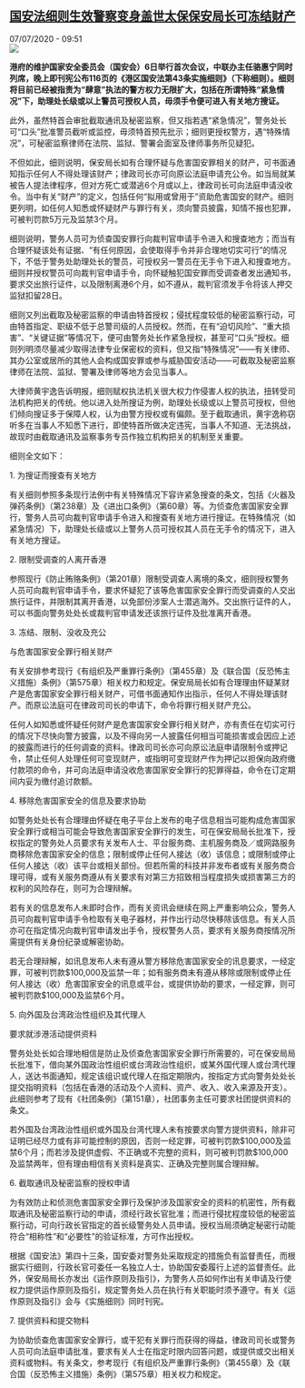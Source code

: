 <!--1594112039000-->
[国安法细则生效警察变身盖世太保保安局长可冻结财产](http://www.rfi.fr//cn/%E4%B8%AD%E5%9B%BD/20200707-%E5%9B%BD%E5%AE%89%E6%B3%95%E7%BB%86%E5%88%99%E7%94%9F%E6%95%88%E8%AD%A6%E5%AF%9F%E5%8F%98%E8%BA%AB%E7%9B%96%E4%B8%96%E5%A4%AA%E4%BF%9D%E4%BF%9D%E5%AE%89%E5%B1%80%E9%95%BF%E5%8F%AF%E5%86%BB%E7%BB%93%E8%B4%A2%E4%BA%A7)
------

<div>07/07/2020 - 09:51</div><img src="https://s.rfi.fr/media/display/462e4de8-c026-11ea-ad7c-005056a98db9/w:310/p:16x9/HK0707-1.jpg"><p><strong>港府的维护国家安全委员会（国安会）6日举行首次会议，中联办主任骆惠宁同时列席，晚上即刊宪公布116页的《港区国安法第43条实施细则》（下称细则）。细则将目前已经被指责为“肆意”执法的警方权力无限扩大，包括在所谓特殊“紧急情况”下，助理处长级或以上警员可授权人员，毋须手令便可进入有关地方搜证。</strong></p><div class="t-content__body u-clearfix"><div class="m-interstitial"></div><p>此外，虽然特首会审批截取通讯及秘密监察，但又指若遇“紧急情况”，警务处长可“口头”批准警员截听或监控，毋须特首预先批示；细则更授权警方，遇“特殊情况”，可秘密监察律师在法院、监狱、警署会面室及律师事务所见疑犯。</p><p>不但如此，细则说明，保安局长如有合理怀疑与危害国安罪相关的财产，可书面通知指示任何人不得处理该财产；律政司长亦可向原讼法庭申请充公令。如当局就某被告人提法律程序，但对方死亡或潜逃6个月或以上，律政司长可向法庭申请没收令。当中有关“财产”的定义，包括任何“拟用或曾用于”资助危害国安的财产。细则更列明，如任何人知悉或怀疑财产与罪行有关，须向警员披露，知情不报也犯罪，可被判罚款5万元及监禁3个月。</p><p>细则说明，警务人员可为侦查国安罪行向裁判官申请手令进入和搜查地方；而当有合理怀疑该处有证据、“有任何原因，会使取得手令并非合理地切实可行”的情况下，不低于警务处助理处长的警员，可授权另一警员在无手令下进入和搜查地方。细则并授权警员可向裁判官申请手令，向怀疑触犯国安罪而受调查者发出通知书，要求交出旅行证件，以及限制离港6个月，如不遵从，裁判官须发手令将该人押交监狱扣留28日。</p><p>细则又列出截取及秘密监察的申请由特首授权；侵扰程度较低的秘密监察行动，可由特首指定、职级不低于总警司级的人员授权。然而，在有“迫切风险”、“重大损害”、“关键证据”等情况下，便可由警务处长作紧急授权，甚至可“口头”授权。细则列明须尽量减少取得法律专业保密权的资料，但又指“特殊情况”——有关律师、其办公室或居所的其他人会构成国安罪或参与威胁国安活动——可截取及秘密监察律师在法院、监狱、警署及律师等地方会见当事人。</p><p>大律师黄宇逸告诉明报，细则赋权执法机关很大权力作侵害人权的执法，扭转受司法机构把关的传统。他以进入处所搜证为例，助理处长级或以上警员可授权，但他们倾向搜证多于保障人权，认为由警方授权或有偏颇。至于截取通讯，黄宇逸称窃听多在当事人不知悉下进行，即使特首所做决定违宪，当事人不知道、无法挑战，故现时由截取通讯及监察事务专员作独立机构把关的机制至关重要。</p><p>细则全文如下：</p><p>1. 为搜证而搜查有关地方</p><p>有关细则参照多条现行法例中有关特殊情况下容许紧急搜查的条文，包括《火器及弹药条例》（第238章）及《进出口条例》（第60章）等。为侦查危害国家安全罪行，警务人员可向裁判官申请手令进入和搜查有关地方进行搜证。在特殊情况（如紧急情况）下，助理处长级或以上警务人员可授权其人员在无手令的情况下，进入有关地方搜证。</p><p>2. 限制受调查的人离开香港</p><p>参照现行《防止贿赂条例》（第201章）限制受调查人离境的条文，细则授权警务人员可向裁判官申请手令，要求怀疑犯了该等危害国家安全罪行而受调查的人交出旅行证件，并限制其离开香港，以免部份涉案人士潜逃海外。交出旅行证件的人，可以书面向警务处处长或裁判官申请发还该旅行证件及批准离开香港。</p><p>3. 冻结、限制、没收及充公</p><p>与危害国家安全罪行相关财产</p><p>有关安排参考现行《有组织及严重罪行条例》（第455章）及《联合国（反恐怖主义措施）条例》（第575章）相关权力和规定。保安局局长如有合理理由怀疑某财产是危害国家安全罪行相关财产，可借书面通知作出指示，任何人不得处理该财产。而原讼法庭可在律政司司长的申请下，命令将罪行相关财产充公。</p><p>任何人如知悉或怀疑任何财产是危害国家安全罪行相关财产，亦有责任在切实可行的情况下尽快向警方披露，以及不得向另一人披露任何相当可能损害或会因应上述的披露而进行的任何调查的资料。律政司司长亦可向原讼法庭申请限制令或押记令，禁止任何人处理任何可变现财产，或指明可变现财产作为押记以担保向政府缴付款项的命令，并可向法庭申请没收危害国家安全罪行的犯罪得益，命令在订定期间内妥为缴付追讨款额。</p><p>4. 移除危害国家安全的信息及要求协助</p><p>如警务处处长有合理理由怀疑在电子平台上发布的电子信息相当可能构成危害国家安全罪行或相当可能会导致危害国家安全罪行的发生，可在保安局局长批准下，授权指定的警务处人员要求有关发布人士、平台服务商、主机服务商及／或网路服务商移除危害国家安全的信息；限制或停止任何人接达（收）该信息；或限制或停止任何人接达（收）该平台或相关部份。但若所需的科技并非发布者或有关服务商合理可得，或有关服务商遵从有关要求有对第三方招致相当程度损失或损害第三方的权利的风险存在，则可为合理辩解。</p><p>若有关的信息发布人未即时合作，而有关资讯会继续在网上严重影响公众，警务人员可向裁判官申请手令检取有关电子器材，并作出行动尽快移除该信息。有关人员亦可在指定情况向裁判官申请发出手令，授权警务人员，要求有关服务商按情况所需提供有关身份纪录或解密协助。</p><p>若无合理辩解，如讯息发布人未有遵从警方移除危害国家安全的讯息要求，一经定罪，可被判罚款$100,000及监禁一年；如有服务商未有遵从移除或限制或停止任何人接达（收）危害国家安全的讯息或平台，或提供协助的要求，一经定罪，则可被判罚款$100,000及监禁6个月。</p><p>5. 向外国及台湾政治性组织及其代理人</p><p>要求就涉港活动提供资料</p><p>警务处处长如合理地相信是防止及侦查危害国家安全罪行所需要的，可在保安局局长批准下，借向某外国政治性组织或台湾政治性组织，或某外国代理人或台湾代理人，送达书面通知，规定该组识或代理人在指定期限内，按指定方式向警务处处长提交指明资料（包括在香港的活动及个人资料、资产、收入、收入来源及开支）。此细则参考了现有《社团条例》（第151章），社团事务主任可要求社团提供资料的条文。</p><p>若外国及台湾政治性组织或外国及台湾代理人未有按要求向警方提供资料，除非可证明已经尽力或有非可能控制的原因，否则一经定罪，可被判罚款$100,000及监禁6个月；而若涉及提供虚假、不正确或不完整的资料，则可被判罚款$100,000及监禁两年，但有理由相信有关资料是真实、正确及完整则属合理辩解。</p><p>6. 截取通讯及秘密监察的授权申请</p><p>为有效防止和侦测危害国家安全罪行及保护涉及国家安全的资料的机密性，所有截取通讯及秘密监察行动的申请，须经行政长官批准；而进行侵扰程度较低的秘密监察行动，可向行政长官指定的首长级警务处人员申请。授权当局须确定秘密行动能符合“相称性”和“必要性”的验证标准，方可作出授权。</p><p>根据《国安法》第四十三条，国安委对警务处采取规定的措施负有监督责任，而根据实行细则，行政长官可委任一名独立人士，协助国安委履行上述的监督责任。此外，保安局局长亦发出《运作原则及指引》，为警务人员如何作出有关申请及行使权力提供运作原则及指引，规定警务处人员在执行有关职能时须予遵守。有关《运作原则及指引》会与《实施细则》同时刊宪。</p><p>7. 提供资料和提交物料</p><p>为协助侦查危害国家安全罪行，或干犯有关罪行而获得的得益，律政司司长或警务人员可向法庭申请批准，要求有关人士在指定时限内回答问题，或提供或交出相关资料或物料。有关条文，参考现行《有组织及严重罪行条例》（第455章）及《联合国（反恐怖主义措施）条例》（第575章）相关权力和规定。</p><div class="o-self-promo o-self-promo--nl o-self-promo--hidden" data-selfpromo-newsletter></div><div class="o-self-promo o-self-promo--app o-self-promo--hidden" data-selfpromo-app></div></div>
